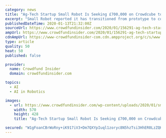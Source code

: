 ```yaml
---
category: news
title: "Ag-Tech Startup Small Robot Is Seeking £700,000 on Crowdcube to Continue Development of Autonomous Robot & AI Software"
excerpt: "Small Robot reported it has transitioned from prototype to commercial service, using an autonomous robot and their AI software to deliver a weed map to paying customers. “Imagine a world in which we could use swarms of lightweight, smart machines to replace tractors and make food production more accurate, sustainable and profitable."
publishedDateTime: 2020-01-13T21:32:00Z
sourceUrl: https://www.crowdfundinsider.com/2020/01/156291-ag-tech-startup-small-robot-is-seeking-700000-on-crowdcube-to-continue-development-of-autonomous-robot-ai-software/
ampUrl: https://www.crowdfundinsider.com/2020/01/156291-ag-tech-startup-small-robot-is-seeking-700000-on-crowdcube-to-continue-development-of-autonomous-robot-ai-software/amp/
cdnAmpUrl: https://www-crowdfundinsider-com.cdn.ampproject.org/c/s/www.crowdfundinsider.com/2020/01/156291-ag-tech-startup-small-robot-is-seeking-700000-on-crowdcube-to-continue-development-of-autonomous-robot-ai-software/amp/
type: article
quality: 50
heat: 50
published: false

provider:
  name: Crowdfund Insider
  domain: crowdfundinsider.com

topics:
  - AI
  - AI in Robotics

images:
  - url: https://www.crowdfundinsider.com/wp-content/uploads/2020/01/small-robot-1.jpeg
    width: 570
    height: 428
    title: "Ag-Tech Startup Small Robot Is Seeking £700,000 on Crowdcube to Continue Development of Autonomous Robot & AI Software"

secured: "W1gFoanCBrWoRny+iK917iV3+Dm7QXYpIuql1zoryc8N5hzTsi3HhER0LzZQHj7LIGFq6mZw3bsDtttl3hFVaLxCXoY1RpZiMM5x5JJxdDQbEFx1IIBDEiORem8Wgx9nO1RlPpzJ6pKOnTUXQistOJ/X5agDd/wLBKWUTDtrDQFp2lFT3d+V/eSShTVpUfbh+U9Os2t1zaNjV48pDrIA6JYAsHCK1Zm1ytquBUi07MrpO/iSgUqOn4GFGMNICSC+SMy3Ts/aM3L7MyrNcsPeLwEM2qxri9871bcoKVxdrrCKw7tRhyStVH74tvfqwUeTVOAHlL3FJ2ov8dFWGIaC9i3lx29Jfq+m4abRTyyzAnePiSV7XvWr0Ft8cmIHFkTxNylDOQ1KxLKy9A0NK0xrApWffESpOuu3t60D76vKgUFWAYKgjqrM4Zatx53wHJQGoehOCF2vTY0d6jvMa+5pWg==;3+lH+eoy6yjqlMk0E+ZP3w=="
---
```



